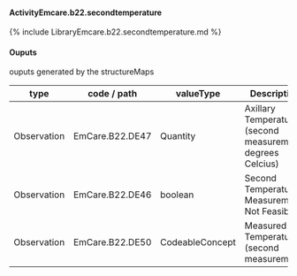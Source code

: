 #### ActivityEmcare.b22.secondtemperature

{% include LibraryEmcare.b22.secondtemperature.md %}
#### Ouputs

ouputs generated by the structureMaps

| type | code / path | valueType | Description |
|---|---|---|---|
| Observation | EmCare.B22.DE47 | Quantity | Axillary Temperature (second measurement, degrees Celcius) |
| Observation | EmCare.B22.DE46 | boolean | Second Temperature Measurement Not Feasible |
| Observation | EmCare.B22.DE50 | CodeableConcept | Measured Temperature (second measurement) |

